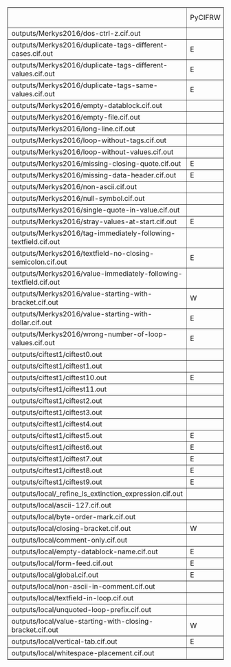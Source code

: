 <table border="1"><tr><td></td><td>
PyCIFRW</td><td>STAR</td><td>ase</td><td>cif2cif</td><td>cif_linguist</td><td>ciftools-java</td><td>cifxom</td><td>codtools</td><td>codtools-fix</td><td>crystcif-parse</td><td>gemmi</td><td>open-babel</td><td>vcif</td><td>zinc</td></tr>
<tr><td> outputs/Merkys2016/dos-ctrl-z.cif.out
</td><td></td><td>W</td><td>E</td><td>E</td><td></td><td>E</td><td></td><td>E</td><td>W</td><td></td><td>E</td><td></td><td>E</td><td>E</td></tr>
<tr><td> outputs/Merkys2016/duplicate-tags-different-cases.cif.out
</td><td>E</td><td>W</td><td></td><td>W</td><td>E</td><td></td><td></td><td>E</td><td>E</td><td></td><td>E</td><td></td><td></td><td></td></tr>
<tr><td> outputs/Merkys2016/duplicate-tags-different-values.cif.out
</td><td>E</td><td>W</td><td></td><td>W</td><td>E</td><td></td><td></td><td>E</td><td>E</td><td></td><td>E</td><td></td><td>E</td><td></td></tr>
<tr><td> outputs/Merkys2016/duplicate-tags-same-values.cif.out
</td><td>E</td><td>W</td><td></td><td>W</td><td>E</td><td></td><td></td><td>E</td><td>W</td><td></td><td>E</td><td></td><td>E</td><td></td></tr>
<tr><td> outputs/Merkys2016/empty-datablock.cif.out
</td><td></td><td>W</td><td></td><td></td><td></td><td></td><td></td><td></td><td></td><td></td><td></td><td></td><td>W</td><td>E</td></tr>
<tr><td> outputs/Merkys2016/empty-file.cif.out
</td><td></td><td>W</td><td></td><td></td><td></td><td>E</td><td>E</td><td></td><td></td><td></td><td></td><td></td><td>W</td><td></td></tr>
<tr><td> outputs/Merkys2016/long-line.cif.out
</td><td></td><td>W</td><td></td><td>W</td><td>E</td><td></td><td>E</td><td>W</td><td></td><td></td><td></td><td></td><td>W</td><td></td></tr>
<tr><td> outputs/Merkys2016/loop-without-tags.cif.out
</td><td></td><td>W</td><td>W</td><td>E</td><td>E</td><td>E</td><td>E</td><td>E</td><td>E</td><td>E</td><td>E</td><td></td><td>E</td><td>E</td></tr>
<tr><td> outputs/Merkys2016/loop-without-values.cif.out
</td><td></td><td>W</td><td>W</td><td>E</td><td>E</td><td>E</td><td>E</td><td>E</td><td>E</td><td>E</td><td>E</td><td></td><td>E</td><td>E</td></tr>
<tr><td> outputs/Merkys2016/missing-closing-quote.cif.out
</td><td>E</td><td>W</td><td></td><td>W</td><td>E</td><td></td><td>E</td><td>E</td><td>W</td><td></td><td>E</td><td></td><td>E</td><td></td></tr>
<tr><td> outputs/Merkys2016/missing-data-header.cif.out
</td><td>E</td><td>W</td><td>E</td><td>W</td><td>E</td><td></td><td>E</td><td>E</td><td>W</td><td></td><td>E</td><td></td><td>E</td><td></td></tr>
<tr><td> outputs/Merkys2016/non-ascii.cif.out
</td><td></td><td>W</td><td></td><td></td><td>E</td><td></td><td></td><td>E</td><td>W</td><td></td><td></td><td></td><td>W</td><td></td></tr>
<tr><td> outputs/Merkys2016/null-symbol.cif.out
</td><td></td><td>W</td><td></td><td></td><td>E</td><td></td><td>E</td><td>E</td><td>E</td><td></td><td>E</td><td></td><td>W</td><td></td></tr>
<tr><td> outputs/Merkys2016/single-quote-in-value.cif.out
</td><td></td><td>W</td><td></td><td></td><td></td><td></td><td></td><td></td><td></td><td></td><td></td><td></td><td></td><td></td></tr>
<tr><td> outputs/Merkys2016/stray-values-at-start.cif.out
</td><td>E</td><td>W</td><td>E</td><td></td><td>E</td><td>E</td><td>E</td><td>E</td><td>W</td><td></td><td>E</td><td></td><td>E</td><td>E</td></tr>
<tr><td> outputs/Merkys2016/tag-immediately-following-textfield.cif.out
</td><td></td><td>W</td><td></td><td>E</td><td>E</td><td></td><td></td><td>E</td><td>E</td><td></td><td>E</td><td></td><td>E</td><td></td></tr>
<tr><td> outputs/Merkys2016/textfield-no-closing-semicolon.cif.out
</td><td>E</td><td>W</td><td>E</td><td></td><td>E</td><td></td><td>E</td><td>E</td><td>E</td><td></td><td>E</td><td></td><td>E</td><td>--</td></tr>
<tr><td> outputs/Merkys2016/value-immediately-following-textfield.cif.out
</td><td></td><td>W</td><td></td><td></td><td>E</td><td></td><td></td><td>E</td><td>E</td><td></td><td>E</td><td></td><td></td><td></td></tr>
<tr><td> outputs/Merkys2016/value-starting-with-bracket.cif.out
</td><td>W</td><td>W</td><td></td><td></td><td>E</td><td></td><td></td><td>E</td><td></td><td></td><td></td><td></td><td></td><td></td></tr>
<tr><td> outputs/Merkys2016/value-starting-with-dollar.cif.out
</td><td>E</td><td>W</td><td></td><td></td><td>E</td><td></td><td></td><td>E</td><td>E</td><td></td><td>E</td><td></td><td></td><td></td></tr>
<tr><td> outputs/Merkys2016/wrong-number-of-loop-values.cif.out
</td><td>E</td><td>W</td><td>W</td><td>E</td><td>E</td><td></td><td>E</td><td>E</td><td>E</td><td>E</td><td>E</td><td></td><td>E</td><td></td></tr>
<tr><td> outputs/ciftest1/ciftest0.out
</td><td></td><td>W</td><td></td><td></td><td></td><td>E</td><td>E</td><td></td><td></td><td></td><td></td><td></td><td>W</td><td></td></tr>
<tr><td> outputs/ciftest1/ciftest1.out
</td><td></td><td>W</td><td></td><td></td><td></td><td></td><td>E</td><td></td><td></td><td></td><td></td><td></td><td>W</td><td></td></tr>
<tr><td> outputs/ciftest1/ciftest10.out
</td><td>E</td><td>W</td><td>W</td><td>E</td><td>E</td><td></td><td>E</td><td>E</td><td>E</td><td>E</td><td>E</td><td></td><td>E</td><td></td></tr>
<tr><td> outputs/ciftest1/ciftest11.out
</td><td></td><td>W</td><td></td><td></td><td>E</td><td></td><td></td><td></td><td></td><td></td><td></td><td></td><td></td><td></td></tr>
<tr><td> outputs/ciftest1/ciftest2.out
</td><td></td><td>W</td><td></td><td></td><td></td><td></td><td></td><td></td><td></td><td></td><td></td><td></td><td>W</td><td>E</td></tr>
<tr><td> outputs/ciftest1/ciftest3.out
</td><td></td><td>W</td><td></td><td></td><td></td><td></td><td></td><td></td><td></td><td></td><td></td><td></td><td></td><td></td></tr>
<tr><td> outputs/ciftest1/ciftest4.out
</td><td></td><td>W</td><td>W</td><td></td><td></td><td></td><td></td><td></td><td></td><td></td><td></td><td></td><td></td><td></td></tr>
<tr><td> outputs/ciftest1/ciftest5.out
</td><td>E</td><td>W</td><td>W</td><td></td><td>E</td><td></td><td>E</td><td>E</td><td>E</td><td>E</td><td>E</td><td></td><td></td><td></td></tr>
<tr><td> outputs/ciftest1/ciftest6.out
</td><td>E</td><td>W</td><td>E</td><td>W</td><td>E</td><td></td><td>E</td><td>E</td><td>W</td><td></td><td>E</td><td></td><td>E</td><td></td></tr>
<tr><td> outputs/ciftest1/ciftest7.out
</td><td>E</td><td>W</td><td></td><td>E</td><td>E</td><td>E</td><td>E</td><td>E</td><td>W</td><td></td><td>E</td><td></td><td>E</td><td>E</td></tr>
<tr><td> outputs/ciftest1/ciftest8.out
</td><td>E</td><td>W</td><td>W</td><td>W</td><td></td><td></td><td></td><td>W</td><td></td><td></td><td></td><td></td><td>W</td><td></td></tr>
<tr><td> outputs/ciftest1/ciftest9.out
</td><td>E</td><td>W</td><td>W</td><td>E</td><td>E</td><td>E</td><td>E</td><td>E</td><td>E</td><td>E</td><td>E</td><td></td><td>E</td><td>E</td></tr>
<tr><td> outputs/local/_refine_ls_extinction_expression.cif.out
</td><td></td><td>W</td><td></td><td></td><td>E</td><td></td><td></td><td></td><td></td><td></td><td></td><td></td><td></td><td></td></tr>
<tr><td> outputs/local/ascii-127.cif.out
</td><td></td><td>W</td><td></td><td></td><td>E</td><td></td><td>E</td><td>E</td><td>W</td><td></td><td>E</td><td></td><td>W</td><td></td></tr>
<tr><td> outputs/local/byte-order-mark.cif.out
</td><td></td><td>W</td><td>E</td><td></td><td>E</td><td>E</td><td>E</td><td></td><td></td><td></td><td>E</td><td></td><td>E</td><td>E</td></tr>
<tr><td> outputs/local/closing-bracket.cif.out
</td><td>W</td><td>W</td><td></td><td></td><td>E</td><td></td><td></td><td>E</td><td></td><td></td><td></td><td></td><td></td><td></td></tr>
<tr><td> outputs/local/comment-only.cif.out
</td><td></td><td>W</td><td></td><td></td><td></td><td></td><td>E</td><td></td><td></td><td></td><td></td><td></td><td>W</td><td></td></tr>
<tr><td> outputs/local/empty-datablock-name.cif.out
</td><td>E</td><td>W</td><td></td><td></td><td>E</td><td></td><td>E</td><td>E</td><td>W</td><td></td><td></td><td></td><td>E</td><td></td></tr>
<tr><td> outputs/local/form-feed.cif.out
</td><td>E</td><td>W</td><td>E</td><td>E</td><td>E</td><td></td><td>E</td><td>E</td><td>E</td><td>E</td><td>E</td><td></td><td></td><td></td></tr>
<tr><td> outputs/local/global.cif.out
</td><td>E</td><td>W</td><td></td><td>E</td><td>E</td><td></td><td>E</td><td>E</td><td>E</td><td></td><td>E</td><td></td><td></td><td>E</td></tr>
<tr><td> outputs/local/non-ascii-in-comment.cif.out
</td><td></td><td>W</td><td></td><td></td><td>E</td><td></td><td></td><td>W</td><td>W</td><td></td><td></td><td></td><td></td><td></td></tr>
<tr><td> outputs/local/textfield-in-loop.cif.out
</td><td></td><td>W</td><td>W</td><td></td><td></td><td></td><td></td><td></td><td></td><td></td><td></td><td></td><td></td><td></td></tr>
<tr><td> outputs/local/unquoted-loop-prefix.cif.out
</td><td></td><td>W</td><td></td><td>E</td><td></td><td>E</td><td></td><td></td><td></td><td>E</td><td>E</td><td></td><td></td><td>E</td></tr>
<tr><td> outputs/local/value-starting-with-closing-bracket.cif.out
</td><td>W</td><td>W</td><td></td><td></td><td>E</td><td></td><td></td><td>E</td><td></td><td></td><td></td><td></td><td></td><td></td></tr>
<tr><td> outputs/local/vertical-tab.cif.out
</td><td>E</td><td>W</td><td>E</td><td>E</td><td>E</td><td></td><td>E</td><td>E</td><td>E</td><td>E</td><td>E</td><td></td><td></td><td></td></tr>
<tr><td> outputs/local/whitespace-placement.cif.out
</td><td></td><td>W</td><td>W</td><td></td><td></td><td></td><td></td><td></td><td></td><td></td><td></td><td></td><td></td><td></td></tr>
</table>
